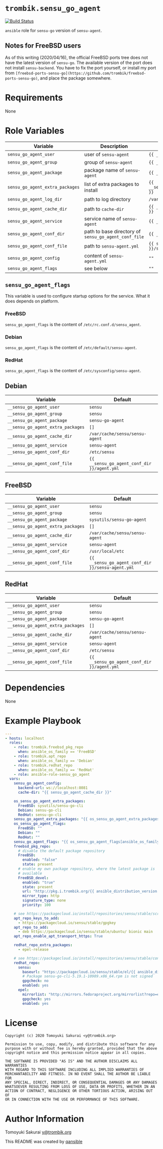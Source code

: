 # `trombik.sensu_go_agent`

[![Build Status](https://travis-ci.com/trombik/ansible-role-sensu_go_agent.svg?branch=master)](https://travis-ci.com/trombik/ansible-role-sensu_go_agent)

`ansible` role for `sensu-go` version of `sensu-agent`.

## Notes for FreeBSD users

As of this writing (2020/04/16), the official FreeBSD ports tree does not have
the latest version of `sensu-go`. The available version of the port does not
install `sensu-backend`. You have to fix the port yourself, or install my port
from
`[freebsd-ports-sensu-go](https://github.com/trombik/freebsd-ports-sensu-go)`,
and place the package somewhere.

# Requirements

None

# Role Variables

| Variable | Description | Default |
|----------|-------------|---------|
| `sensu_go_agent_user` | user of `sensu-agent` | `{{ __sensu_go_agent_user }}` |
| `sensu_go_agent_group` | group of `sensu-agent` | `{{ __sensu_go_agent_group }}` |
| `sensu_go_agent_package` | package name of `sensu-agent` | `{{ __sensu_go_agent_package }}` |
| `sensu_go_agent_extra_packages` | list of extra packages to install | `{{ __sensu_go_agent_extra_packages }}` |
| `sensu_go_agent_log_dir` | path to log directory | `/var/log/sensu` |
| `sensu_go_agent_cache_dir` | path to `cache-dir` | `{{ __sensu_go_agent_cache_dir }}` |
| `sensu_go_agent_service` | service name of `sensu-agent` | `{{ __sensu_go_agent_service }}` |
| `sensu_go_agent_conf_dir` | path to base directory of `sensu_go_agent_conf_file` | `{{ __sensu_go_agent_conf_dir }}` |
| `sensu_go_agent_conf_file` | path to `sensu-agent.yml` | `{{ sensu_go_agent_conf_dir }}/sensu-agent.yml` |
| `sensu_go_agent_config` | content of `sensu-agent.yml` | `""` |
| `sensu_go_agent_flags` | see below | `""` |

## `sensu_go_agent_flags`

This variable is used to configure startup options for the service. What it
does depends on platform.

### FreeBSD

`sensu_go_agent_flags` is the content of `/etc/rc.conf.d/sensu_agent`.

### Debian

`sensu_go_agent_flags` is the content of `/etc/default/sensu-agent`.

### RedHat

`sensu_go_agent_flags` is the content of `/etc/sysconfig/sensu-agent`.

## Debian

| Variable | Default |
|----------|---------|
| `__sensu_go_agent_user` | `sensu` |
| `__sensu_go_agent_group` | `sensu` |
| `__sensu_go_agent_package` | `sensu-go-agent` |
| `__sensu_go_agent_extra_packages` | `[]` |
| `__sensu_go_agent_cache_dir` | `/var/cache/sensu/sensu-agent` |
| `__sensu_go_agent_service` | `sensu-agent` |
| `__sensu_go_agent_conf_dir` | `/etc/sensu` |
| `__sensu_go_agent_conf_file` | `{{ __sensu_go_agent_conf_dir }}/agent.yml` |

## FreeBSD

| Variable | Default |
|----------|---------|
| `__sensu_go_agent_user` | `sensu` |
| `__sensu_go_agent_group` | `sensu` |
| `__sensu_go_agent_package` | `sysutils/sensu-go-agent` |
| `__sensu_go_agent_extra_packages` | `[]` |
| `__sensu_go_agent_cache_dir` | `/var/cache/sensu/sensu-agent` |
| `__sensu_go_agent_service` | `sensu-agent` |
| `__sensu_go_agent_conf_dir` | `/usr/local/etc` |
| `__sensu_go_agent_conf_file` | `{{ __sensu_go_agent_conf_dir }}/sensu-agent.yml` |

## RedHat

| Variable | Default |
|----------|---------|
| `__sensu_go_agent_user` | `sensu` |
| `__sensu_go_agent_group` | `sensu` |
| `__sensu_go_agent_package` | `sensu-go-agent` |
| `__sensu_go_agent_extra_packages` | `[]` |
| `__sensu_go_agent_cache_dir` | `/var/cache/sensu/sensu-agent` |
| `__sensu_go_agent_service` | `sensu-agent` |
| `__sensu_go_agent_conf_dir` | `/etc/sensu` |
| `__sensu_go_agent_conf_file` | `{{ __sensu_go_agent_conf_dir }}/agent.yml` |

# Dependencies

None

# Example Playbook

```yaml
---
- hosts: localhost
  roles:
    - role: trombik.freebsd_pkg_repo
      when: ansible_os_family == 'FreeBSD'
    - role: trombik.apt_repo
      when: ansible_os_family == 'Debian'
    - role: trombik.redhat_repo
      when: ansible_os_family == 'RedHat'
    - role: ansible-role-sensu_go_agent
  vars:
    sensu_go_agent_config:
      backend-url: ws://localhost:8081
      cache-dir: "{{ sensu_go_agent_cache_dir }}"

    os_sensu_go_agent_extra_packages:
      FreeBSD: sysutils/sensu-go-cli
      Debian: sensu-go-cli
      RedHat: sensu-go-cli
    sensu_go_agent_extra_packages: "{{ os_sensu_go_agent_extra_packages[ansible_os_family] }}"
    os_sensu_go_agent_flags:
      FreeBSD: ""
      Debian: ""
      RedHat: ""
    sensu_go_agent_flags: "{{ os_sensu_go_agent_flags[ansible_os_family] }}"
    freebsd_pkg_repo:
      # disable the default package repository
      FreeBSD:
        enabled: "false"
        state: present
      # enable my own package repository, where the latest package is
      # available
      FreeBSD_devel:
        enabled: "true"
        state: present
        url: "http://pkg.i.trombik.org/{{ ansible_distribution_version | regex_replace('\\.', '') }}{{ansible_architecture}}-default-default/"
        mirror_type: http
        signature_type: none
        priority: 100

    # see https://packagecloud.io/install/repositories/sensu/stable/script.deb.sh
    apt_repo_keys_to_add:
      - https://packagecloud.io/sensu/stable/gpgkey
    apt_repo_to_add:
      - deb https://packagecloud.io/sensu/stable/ubuntu/ bionic main
    apt_repo_enable_apt_transport_https: True

    redhat_repo_extra_packages:
      - epel-release

    # see https://packagecloud.io/install/repositories/sensu/stable/config_file.repo?os=centos&dist=7&source=script
    redhat_repo:
      sensu:
        baseurl: "https://packagecloud.io/sensu/stable/el/{{ ansible_distribution_major_version }}/$basearch"
        # Package sensu-go-cli-5.19.1-10989.x86_64.rpm is not signed
        gpgcheck: no
        enabled: yes
      epel:
        mirrorlist: "http://mirrors.fedoraproject.org/mirrorlist?repo=epel-{{ ansible_distribution_major_version }}&arch={{ ansible_architecture }}"
        gpgcheck: yes
        enabled: yes
```

# License

```
Copyright (c) 2020 Tomoyuki Sakurai <y@trombik.org>

Permission to use, copy, modify, and distribute this software for any
purpose with or without fee is hereby granted, provided that the above
copyright notice and this permission notice appear in all copies.

THE SOFTWARE IS PROVIDED "AS IS" AND THE AUTHOR DISCLAIMS ALL WARRANTIES
WITH REGARD TO THIS SOFTWARE INCLUDING ALL IMPLIED WARRANTIES OF
MERCHANTABILITY AND FITNESS. IN NO EVENT SHALL THE AUTHOR BE LIABLE FOR
ANY SPECIAL, DIRECT, INDIRECT, OR CONSEQUENTIAL DAMAGES OR ANY DAMAGES
WHATSOEVER RESULTING FROM LOSS OF USE, DATA OR PROFITS, WHETHER IN AN
ACTION OF CONTRACT, NEGLIGENCE OR OTHER TORTIOUS ACTION, ARISING OUT OF
OR IN CONNECTION WITH THE USE OR PERFORMANCE OF THIS SOFTWARE.
```

# Author Information

Tomoyuki Sakurai <y@trombik.org>

This README was created by [qansible](https://github.com/trombik/qansible)
